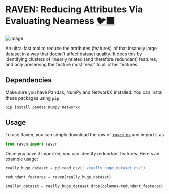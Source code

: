 # RAVEN: Reducing Attributes Via Evaluating Nearness [🐦‍⬛](https://en.wikipedia.org/wiki/Backronym)
![image](https://github.com/user-attachments/assets/e4b39edf-bc2d-480e-9b17-c2cc004f4fea)

An ultra-fast tool to reduce the attributes (features) of that insanely large dataset in a way that doesn't affect dataset quality. It does this by identifying clusters of linearly related (and therefore redundant) features, and only preserving the feature most 'near' to all other features.

## Dependencies

Make sure you have Pandas, NumPy and NetworkX installed. You can install these packages using `pip`

```
pip install pandas numpy networkx
```

## Usage

To use Raven, you can simply download the raw of [`raven.py`](raven.py) and import it as

```py
from raven import raven
```

Once you have it imported, you can identify redundant features. Here's an example usage:

```py
really_huge_dataset = pd.read_csv('./really_huge_dataset.csv')

redundant_features = raven(really_huge_dataset)

smaller_dataset = really_huge_dataset.drop(columns=redundant_features)
```

